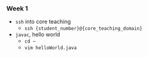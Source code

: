 ### Week 1
- `ssh` into core teaching
  - `ssh {student_number}@{core_teaching_domain}`
- `javac`, hello world
  - `cd ~`
  - `vim helloWorld.java` 

